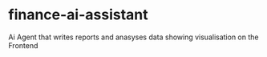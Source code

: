 # finance-ai-assistant
Ai Agent that writes reports and anasyses data showing visualisation on the Frontend
